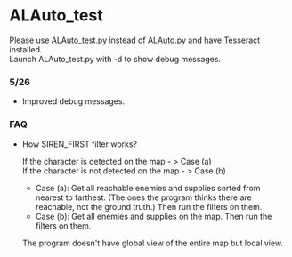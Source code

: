 # ALAuto_test
Please use ALAuto_test.py instead of ALAuto.py and have Tesseract installed.  
Launch ALAuto_test.py with -d to show debug messages.


### 5/26

- Improved debug messages.


### FAQ

 - How SIREN_FIRST filter works?
 
    If the character is detected on the map - > Case (a)  
    If the character is not detected on the map - > Case (b)
      
    - Case (a): Get all reachable enemies and supplies sorted from nearest to farthest. (The ones the program thinks there are reachable, not the ground truth.) Then run the filters on them.  
    - Case (b): Get all enemies  and supplies  on the map. Then run the filters on them.
     
     The program doesn't have global view of the entire map but local view.  
